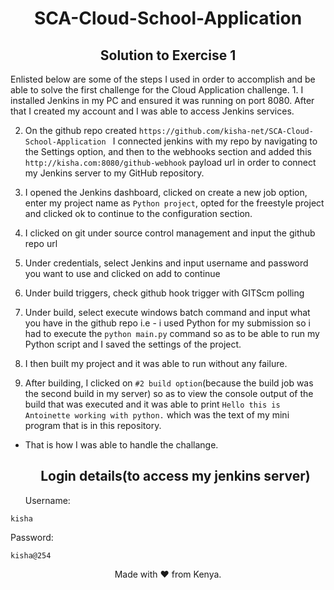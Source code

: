 <html>
   <body>
      <div class="myWrapper" markdown="1">
        <h1 align="center">SCA-Cloud-School-Application</h1> 
         <h2 align="center">Solution to Exercise 1</h1>
           <p>
Enlisted below are some of the steps I used in order to accomplish and be able to solve the first challenge for the Cloud Application challenge.
   1. I installed Jenkins in my PC and ensured it was running on port 8080. After that I created my account and I was able to access Jenkins services.
   
   2. On the github repo created ```https://github.com/kisha-net/SCA-Cloud-School-Application ``` I connected jenkins with my repo by navigating to the Settings option, and then to the webhooks section and added this ```http://kisha.com:8080/github-webhook``` payload url in order to connect my Jenkins server to my GitHub repository.
   
   3. I opened the Jenkins dashboard, clicked on create a new job option, enter my project name as ``` Python project ```, opted for the freestyle project and clicked ok to continue to the configuration section.
   
   4. I clicked on git under source control management and input the github repo url
   
   5. Under credentials, select Jenkins and input username and password you want to use and clicked on add to continue
   
   6. Under build triggers, check github hook trigger with GITScm polling
   
   7. Under build, select execute windows batch command and input what you have in the github repo i.e
           - i used Python for my submission so i had to execute the ``` python main.py ``` command so as to be able to run my Python script and I saved the settings of the project.
   
   8. I then built my project and it was able to run without any failure.
   
   9. After building, I clicked on ```#2 build option```(because the build job was the second build in my server) so as to view the console output of the build that was executed and it was able to print ``` Hello this is Antoinette working with python. ``` which was the text of my mini program that is in this repository.

- That is how I was able to handle the challange.
            </p>
         <h2 align="center">Login details(to access my jenkins server)</h2>
Username:
```
kisha
```
Password:
```
kisha@254
```
   <p align="center">Made with ❤️ from Kenya.</p>
         </div>
   </body>
</html>
